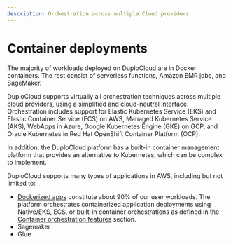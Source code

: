 ```yaml
---
description: Orchestration across multiple Cloud providers
---
```


# Container deployments

The majority of workloads deployed on DuploCloud are in Docker containers. The rest consist of serverless functions, Amazon EMR jobs, and SageMaker.&#x20;

DuploCloud supports virtually all orchestration techniques across multiple cloud providers, using a simplified and cloud-neutral interface. Orchestration includes support for Elastic Kubernetes Service (EKS) and Elastic Container Service (ECS) on AWS, Managed Kubernetes Service (AKS), WebApps in Azure, Google Kubernetes Engine (GKE) on GCP, and Oracle Kubernetes in Red Hat OpenShift Container Platform (OCP).&#x20;

In addition, the DuploCloud platform has a built-in container management platform that provides an alternative to Kubernetes, which can be complex to implement.  &#x20;

DuploCloud supports many types of applications in AWS, including but not limited to:

* [Dockerized apps](./) constitute about 90% of our user workloads. The platform orchestrates containerized application deployments using Native/EKS, ECS, or built-in container orchestrations as defined in the [Container orchestration features](../../gcp/container-deployments/container-orchestrators.md) section.
* Sagemaker
* Glue&#x20;
